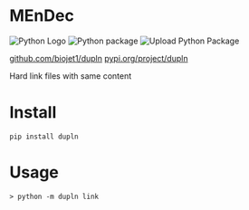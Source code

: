 # MEnDec
![Python Logo](https://www.python.org/static/community_logos/python-logo.png "Sample inline image")
![Python package](https://github.com/biojet1/mendec/workflows/Python%20package/badge.svg)
![Upload Python Package](https://github.com/biojet1/mendec/workflows/Upload%20Python%20Package/badge.svg)

[github.com/biojet1/dupln](https://github.com/biojet1/mendec)
[pypi.org/project/dupln](https://pypi.org/project/mendec/)

Hard link files with same content

# Install
```
pip install dupln
```

# Usage

```
> python -m dupln link
```

